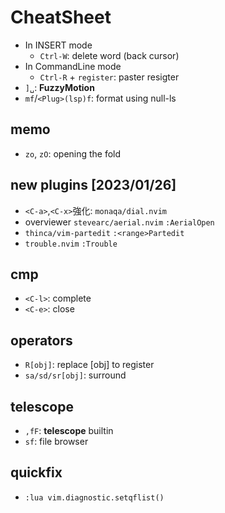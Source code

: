 # CheatSheet

- In INSERT mode
  - `Ctrl-W`: delete word (back cursor)
- In CommandLine mode
  - `Ctrl-R` + `register`: paster resigter
- `]␣`: **FuzzyMotion**
- `mf`/`<Plug>(lsp)f`: format using null-ls

## memo

- `zo`, `zO`: opening the fold

## new plugins [2023/01/26]

- `<C-a>`,`<C-x>`強化: `monaqa/dial.nvim`
- overviewer `stevearc/aerial.nvim` `:AerialOpen`
- `thinca/vim-partedit` `:<range>Partedit`
- `trouble.nvim` `:Trouble`

## cmp

- `<C-l>`: complete
- `<C-e>`: close

## operators

- `R[obj]`: replace [obj] to register
- `sa/sd/sr[obj]`: surround

## telescope

- `,fF`: **telescope** builtin
- `sf`: file browser

## quickfix

- `:lua vim.diagnostic.setqflist()`
